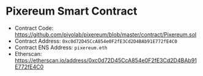 # Pixereum Smart Contract
* Contract Code: https://github.com/piyolab/pixereum/blob/master/contract/Pixereum.sol
* Contract Address: `0xc0d72D45CcA854e0F2fE3Cd2D4BAb91E772fE4C0`
* Contract ENS Address: `pixereum.eth`
* Etherscan: https://etherscan.io/address/0xc0d72D45CcA854e0F2fE3Cd2D4BAb91E772fE4C0

